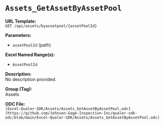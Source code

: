 # `Assets_GetAssetByAssetPool`

**URL Template:**  
`GET /api/assets/byassetpool/{assetPoolId}`

**Parameters:**  
- `assetPoolId` (path)

**Excel Named Range(s):**  
- `AssetPoolId`

**Description:**  
No description provided.

**Group (Tag):**  
Assets

**ODC File:**  
`[Excel-Qualer-SDK/Assets/Assets_GetAssetByAssetPool.odc](https://github.com/Johnson-Gage-Inspection-Inc/qualer-sdk-odc/blob/main/Excel-Qualer-SDK/Assets/Assets_GetAssetByAssetPool.odc)`
